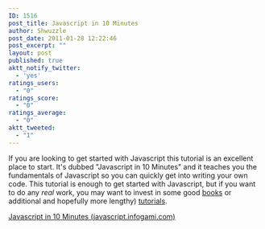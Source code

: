 ```yaml
---
ID: 1516
post_title: Javascript in 10 Minutes
author: Shwuzzle
post_date: 2011-01-28 12:22:46
post_excerpt: ""
layout: post
published: true
aktt_notify_twitter:
  - 'yes'
ratings_users:
  - "0"
ratings_score:
  - "0"
ratings_average:
  - "0"
aktt_tweeted:
  - "1"
---
```

If you are looking to get started with Javascript this tutorial is an excellent place to start. It's dubbed  "Javascript in 10 Minutes" and it teaches you the fundamentals of Javascript so you can quickly get into writing your own code. This tutorial is enough to get started with Javascript, but if you want to do any <em>real</em> work, you may want to invest in some good <a href="http://javascript.infogami.com/Javascript_in_Ten_Minutes/">books</a> or additional and hopefully more lengthy) <a href="http://tinyurl.com/4gmzgkg">tutorials</a>.

<a href="http://javascript.infogami.com/Javascript_in_Ten_Minutes/">Javascript in 10 Minutes (javascript.infogami.com)</a>
